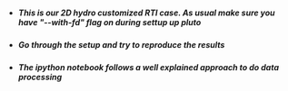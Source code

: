 - ##### This is our 2D hydro customized RTI case. As usual make sure you have "--with-fd" flag on during settup up pluto
- ##### Go through the setup and try to reproduce the results
- ##### The ipython notebook follows a well explained approach to do data processing
